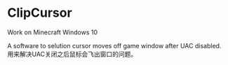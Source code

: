 # ClipCursor
Work on Minecraft Windows 10

A software to selution cursor moves off game window after UAC disabled.
用来解决UAC关闭之后鼠标会飞出窗口的问题。
